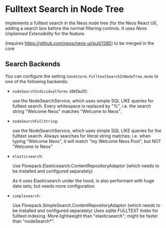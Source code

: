 # Fulltext Search in Node Tree

Implements a fulltext search in the Neos node tree (for the Neos React UI), adding a search box before the
normal filtering controls. It uses *Neos Unplanned Extensibility* for the feature.

(requires https://github.com/neos/neos-ui/pull/1385) to be merged in the core

## Search Backends

You can configure the setting `Sandstorm.FulltextSearchInNodeTree.mode` to one of the following backends:

- `nodeSearchIndividualTerms` (default):

  use the NodeSearchService, which uses simple SQL LIKE queries for fulltext search.
  Every whitespace is replaced by "%", i.e. the search string "Welcome Neos" matches "Welcome to Neos".

- `nodeSearchFullString`:

  use the NodeSearchService, which uses simple SQL LIKE queries for the fulltext search.
  Always searches for literal string matches; i.e. when typing "Welcome Neos", it will match "my Welcome Neos Post",
  but NOT "Welcome to Neos"

- `elasticsearch`:

  Use Flowpack.Elasticsearch.ContentRepositoryAdaptor (which needs to be installed and configured separately)
  
  As it uses Elasticsearch under the hood, is also performant with huge data sets; but needs more configuration.

- `simplesearch`:

   Use Flowpack.SimpleSearch.ContentRepositoryAdaptor (which needs to be installed and configured separately)
   Uses sqlite FULLTEXT Index for fulltext indexing. More lightweight than "elasticsearch"; might be faster than
   "nodeSearch*".
